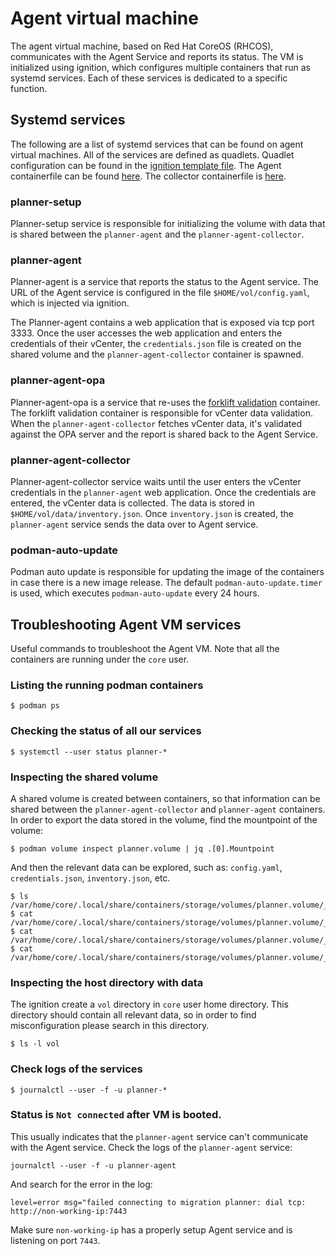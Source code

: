 # Agent virtual machine
The agent virtual machine, based on Red Hat CoreOS (RHCOS), communicates with the Agent Service and reports its status.
The VM is initialized using ignition, which configures multiple containers that run as systemd services. Each of these services is dedicated to a specific function.

## Systemd services
The following are a list of systemd services that can be found on agent virtual machines. All of the services
are defined as quadlets. Quadlet configuration can be found in the [ignition template file](../data/config.ign.template).
The Agent containerfile can be found [here](../Containerfile.agent). The collector containerfile is [here](../Containerfile.collector).

### planner-setup
Planner-setup service is responsible for initializing the volume with data that is shared between the `planner-agent` and the `planner-agent-collector`.

### planner-agent
Planner-agent is a service that reports the status to the Agent service. The URL of the Agent service is configured in the file `$HOME/vol/config.yaml`, which is injected via ignition.

The Planner-agent contains a web application that is exposed via tcp port 3333. Once the user accesses the web application and enters the credentials of their vCenter, the `credentials.json` file is created on the shared volume and the `planner-agent-collector` container is spawned.

### planner-agent-opa
Planner-agent-opa is a service that re-uses the [forklift validation](https://github.com/kubev2v/forklift/blob/main/validation/README.adoc) container. The forklift validation container is responsible for vCenter data validation. When the `planner-agent-collector` fetches vCenter data, it's validated against the OPA server and the report is shared back to the Agent Service.

### planner-agent-collector
Planner-agent-collector service waits until the user enters the vCenter credentials in the `planner-agent` web application. Once the credentials are entered, the vCenter data is collected. The data is stored in `$HOME/vol/data/inventory.json`. Once `inventory.json` is created, the `planner-agent` service sends the data over to Agent service.

### podman-auto-update
Podman auto update is responsible for updating the image of the containers in case there is a new image release. The default `podman-auto-update.timer` is used, which executes `podman-auto-update` every 24 hours.

## Troubleshooting Agent VM services
Useful commands to troubleshoot the Agent VM. Note that all the containers are running under the `core` user.

### Listing the running podman containers
```
$ podman ps
```

### Checking the status of all our services
```
$ systemctl --user status planner-*
```

### Inspecting the shared volume
A shared volume is created between containers, so that information can be shared between the `planner-agent-collector` and `planner-agent` containers.
In order to export the data stored in the volume, find the mountpoint of the volume:
```
$ podman volume inspect planner.volume | jq .[0].Mountpoint
```

And then the relevant data can be explored, such as: `config.yaml`, `credentials.json`, `inventory.json`, etc.
```
$ ls /var/home/core/.local/share/containers/storage/volumes/planner.volume/_data
$ cat /var/home/core/.local/share/containers/storage/volumes/planner.volume/_data/config.yaml
$ cat /var/home/core/.local/share/containers/storage/volumes/planner.volume/_data/data/credentials.json
$ cat /var/home/core/.local/share/containers/storage/volumes/planner.volume/_data/data/inventory.json
```

### Inspecting the host directory with data
The ignition create a `vol` directory in `core` user home directory.
This directory should contain all relevant data, so in order to find misconfiguration please search in this directory.
```
$ ls -l vol
```

### Check logs of the services
```
$ journalctl --user -f -u planner-*
```

### Status is `Not connected` after VM is booted.
This usually indicates that the `planner-agent` service can't communicate with the Agent service.
Check the logs of the `planner-agent` service:
```
journalctl --user -f -u planner-agent
```
And search for the error in the log:
```
level=error msg="failed connecting to migration planner: dial tcp: http://non-working-ip:7443
```
Make sure `non-working-ip` has a properly setup Agent service and is listening on port `7443`.
